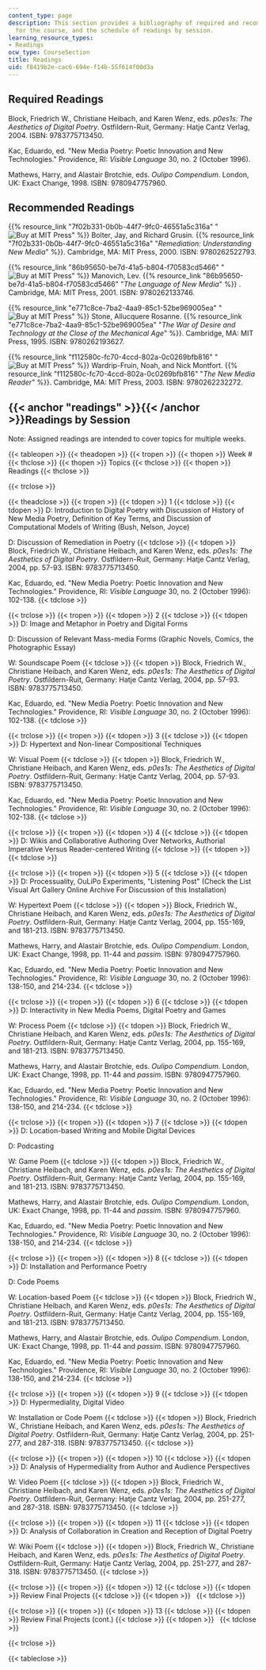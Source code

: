 ```yaml
---
content_type: page
description: This section provides a bibliography of required and recommended readings
  for the course, and the schedule of readings by session.
learning_resource_types:
- Readings
ocw_type: CourseSection
title: Readings
uid: f8419b2e-cac6-694e-f14b-55f614f00d3a
---
```


Required Readings
-----------------

Block, Friedrich W., Christiane Heibach, and Karen Wenz, eds. _p0es1s: The Aesthetics of Digital Poetry_. Ostfildern-Ruit, Germany: Hatje Cantz Verlag, 2004. ISBN: 9783775713450.

Kac, Eduardo, ed. "New Media Poetry: Poetic Innovation and New Technologies." Providence, RI: _Visible Language_ 30, no. 2 (October 1996).

Mathews, Harry, and Alastair Brotchie, eds. _Oulipo Compendium_. London, UK: Exact Change, 1998. ISBN: 9780947757960.

Recommended Readings
--------------------

{{% resource_link "7f02b331-0b0b-44f7-9fc0-46551a5c316a" "![Buy at MIT Press](/images/mp_logo.gif)" %}} Bolter, Jay, and Richard Grusin. {{% resource_link "7f02b331-0b0b-44f7-9fc0-46551a5c316a" "_Remediation: Understanding New Media_" %}}. Cambridge, MA: MIT Press, 2000. ISBN: 9780262522793.

{{% resource_link "86b95650-be7d-41a5-b804-f70583cd5466" "![Buy at MIT Press](/images/mp_logo.gif)" %}} Manovich, Lev. {{% resource_link "86b95650-be7d-41a5-b804-f70583cd5466" "_The Language of New Media_" %}} . Cambridge, MA: MIT Press, 2001. ISBN: 9780262133746.

{{% resource_link "e771c8ce-7ba2-4aa9-85c1-52be969005ea" "![Buy at MIT Press](/images/mp_logo.gif)" %}} Stone, Allucquere Rosanne. {{% resource_link "e771c8ce-7ba2-4aa9-85c1-52be969005ea" "_The War of Desire and Technology at the Close of the Mechanical Age_" %}}. Cambridge, MA: MIT Press, 1995. ISBN: 9780262193627.

{{% resource_link "f112580c-fc70-4ccd-802a-0c0269bfb816" "![Buy at MIT Press](/images/mp_logo.gif)" %}} Wardrip-Fruin, Noah, and Nick Montfort. {{% resource_link "f112580c-fc70-4ccd-802a-0c0269bfb816" "_The New Media Reader_" %}}. Cambridge, MA: MIT Press, 2003. ISBN: 9780262232272.

{{< anchor "readings" >}}{{< /anchor >}}Readings by Session
-----------------------------------------------------------

Note: Assigned readings are intended to cover topics for multiple weeks.

{{< tableopen >}}
{{< theadopen >}}
{{< tropen >}}
{{< thopen >}}
Week #
{{< thclose >}}
{{< thopen >}}
Topics
{{< thclose >}}
{{< thopen >}}
Readings
{{< thclose >}}

{{< trclose >}}

{{< theadclose >}}
{{< tropen >}}
{{< tdopen >}}
1
{{< tdclose >}}
{{< tdopen >}}
D: Introduction to Digital Poetry with Discussion of History of New Media Poetry, Definition of Key Terms, and Discussion of Computational Models of Writing (Bush, Nelson, Joyce)  
  
D: Discussion of Remediation in Poetry
{{< tdclose >}}
{{< tdopen >}}
Block, Friedrich W., Christiane Heibach, and Karen Wenz, eds. _p0es1s: The Aesthetics of Digital Poetry_. Ostfildern-Ruit, Germany: Hatje Cantz Verlag, 2004, pp. 57-93. ISBN: 9783775713450.  
  
Kac, Eduardo, ed. "New Media Poetry: Poetic Innovation and New Technologies." Providence, RI: _Visible Language_ 30, no. 2 (October 1996): 102-138.
{{< tdclose >}}

{{< trclose >}}
{{< tropen >}}
{{< tdopen >}}
2
{{< tdclose >}}
{{< tdopen >}}
D: Image and Metaphor in Poetry and Digital Forms  
  
D: Discussion of Relevant Mass-media Forms (Graphic Novels, Comics, the Photographic Essay)  
  
W: Soundscape Poem
{{< tdclose >}}
{{< tdopen >}}
Block, Friedrich W., Christiane Heibach, and Karen Wenz, eds. _p0es1s: The Aesthetics of Digital Poetry_. Ostfildern-Ruit, Germany: Hatje Cantz Verlag, 2004, pp. 57-93. ISBN: 9783775713450.  
  
Kac, Eduardo, ed. "New Media Poetry: Poetic Innovation and New Technologies." Providence, RI: _Visible Language_ 30, no. 2 (October 1996): 102-138.
{{< tdclose >}}

{{< trclose >}}
{{< tropen >}}
{{< tdopen >}}
3
{{< tdclose >}}
{{< tdopen >}}
D: Hypertext and Non-linear Compositional Techniques  
  
W: Visual Poem
{{< tdclose >}}
{{< tdopen >}}
Block, Friedrich W., Christiane Heibach, and Karen Wenz, eds. _p0es1s: The Aesthetics of Digital Poetry_. Ostfildern-Ruit, Germany: Hatje Cantz Verlag, 2004, pp. 57-93. ISBN: 9783775713450.  
  
Kac, Eduardo, ed. "New Media Poetry: Poetic Innovation and New Technologies." Providence, RI: _Visible Language_ 30, no. 2 (October 1996): 102-138.
{{< tdclose >}}

{{< trclose >}}
{{< tropen >}}
{{< tdopen >}}
4
{{< tdclose >}}
{{< tdopen >}}
D: Wikis and Collaborative Authoring Over Networks, Authorial Imperative Versus Reader-centered Writing
{{< tdclose >}}
{{< tdopen >}}
 
{{< tdclose >}}

{{< trclose >}}
{{< tropen >}}
{{< tdopen >}}
5
{{< tdclose >}}
{{< tdopen >}}
D: Processuality, OuLiPo Experiments, "Listening Post" (Check the List Visual Art Gallery Online Archive For Discussion of this Installation)  
  
W: Hypertext Poem
{{< tdclose >}}
{{< tdopen >}}
Block, Friedrich W., Christiane Heibach, and Karen Wenz, eds. _p0es1s: The Aesthetics of Digital Poetry_. Ostfildern-Ruit, Germany: Hatje Cantz Verlag, 2004, pp. 155-169, and 181-213. ISBN: 9783775713450.  
  
Mathews, Harry, and Alastair Brotchie, eds. _Oulipo Compendium_. London, UK: Exact Change, 1998, pp. 11-44 and _passim_. ISBN: 9780947757960.  
  
Kac, Eduardo, ed. "New Media Poetry: Poetic Innovation and New Technologies." Providence, RI: _Visible Language_ 30, no. 2 (October 1996): 138-150, and 214-234.
{{< tdclose >}}

{{< trclose >}}
{{< tropen >}}
{{< tdopen >}}
6
{{< tdclose >}}
{{< tdopen >}}
D: Interactivity in New Media Poems, Digital Poetry and Games  
  
W: Process Poem
{{< tdclose >}}
{{< tdopen >}}
Block, Friedrich W., Christiane Heibach, and Karen Wenz, eds. _p0es1s: The Aesthetics of Digital Poetry_. Ostfildern-Ruit, Germany: Hatje Cantz Verlag, 2004, pp. 155-169, and 181-213. ISBN: 9783775713450.  
  
Mathews, Harry, and Alastair Brotchie, eds. _Oulipo Compendium_. London, UK: Exact Change, 1998, pp. 11-44 and _passim_. ISBN: 9780947757960.  
  
Kac, Eduardo, ed. "New Media Poetry: Poetic Innovation and New Technologies." Providence, RI: _Visible Language_ 30, no. 2 (October 1996): 138-150, and 214-234.
{{< tdclose >}}

{{< trclose >}}
{{< tropen >}}
{{< tdopen >}}
7
{{< tdclose >}}
{{< tdopen >}}
D: Location-based Writing and Mobile Digital Devices  
  
D: Podcasting  
  
W: Game Poem
{{< tdclose >}}
{{< tdopen >}}
Block, Friedrich W., Christiane Heibach, and Karen Wenz, eds. _p0es1s: The Aesthetics of Digital Poetry_. Ostfildern-Ruit, Germany: Hatje Cantz Verlag, 2004, pp. 155-169, and 181-213. ISBN: 9783775713450.  
  
Mathews, Harry, and Alastair Brotchie, eds. _Oulipo Compendium_. London, UK: Exact Change, 1998, pp. 11-44 and _passim_. ISBN: 9780947757960.  
  
Kac, Eduardo, ed. "New Media Poetry: Poetic Innovation and New Technologies." Providence, RI: _Visible Language_ 30, no. 2 (October 1996): 138-150, and 214-234.
{{< tdclose >}}

{{< trclose >}}
{{< tropen >}}
{{< tdopen >}}
8
{{< tdclose >}}
{{< tdopen >}}
D: Installation and Performance Poetry  
  
D: Code Poems  
  
W: Location-based Poem
{{< tdclose >}}
{{< tdopen >}}
Block, Friedrich W., Christiane Heibach, and Karen Wenz, eds. _p0es1s: The Aesthetics of Digital Poetry_. Ostfildern-Ruit, Germany: Hatje Cantz Verlag, 2004, pp. 155-169, and 181-213. ISBN: 9783775713450.  
  
Mathews, Harry, and Alastair Brotchie, eds. _Oulipo Compendium_. London, UK: Exact Change, 1998, pp. 11-44 and _passim_. ISBN: 9780947757960.  
  
Kac, Eduardo, ed. "New Media Poetry: Poetic Innovation and New Technologies." Providence, RI: _Visible Language_ 30, no. 2 (October 1996): 138-150, and 214-234.
{{< tdclose >}}

{{< trclose >}}
{{< tropen >}}
{{< tdopen >}}
9
{{< tdclose >}}
{{< tdopen >}}
D: Hypermediality, Digital Video  
  
W: Installation or Code Poem
{{< tdclose >}}
{{< tdopen >}}
Block, Friedrich W., Christiane Heibach, and Karen Wenz, eds. _p0es1s: The Aesthetics of Digital Poetry_. Ostfildern-Ruit, Germany: Hatje Cantz Verlag, 2004, pp. 251-277, and 287-318. ISBN: 9783775713450.
{{< tdclose >}}

{{< trclose >}}
{{< tropen >}}
{{< tdopen >}}
10
{{< tdclose >}}
{{< tdopen >}}
D: Analysis of Hypermediality from Author and Audience Perspectives  
  
W: Video Poem
{{< tdclose >}}
{{< tdopen >}}
Block, Friedrich W., Christiane Heibach, and Karen Wenz, eds. _p0es1s: The Aesthetics of Digital Poetry_. Ostfildern-Ruit, Germany: Hatje Cantz Verlag, 2004, pp. 251-277, and 287-318. ISBN: 9783775713450.
{{< tdclose >}}

{{< trclose >}}
{{< tropen >}}
{{< tdopen >}}
11
{{< tdclose >}}
{{< tdopen >}}
D: Analysis of Collaboration in Creation and Reception of Digital Poetry  
  
W: Wiki Poem
{{< tdclose >}}
{{< tdopen >}}
Block, Friedrich W., Christiane Heibach, and Karen Wenz, eds. _p0es1s: The Aesthetics of Digital Poetry_. Ostfildern-Ruit, Germany: Hatje Cantz Verlag, 2004, pp. 251-277, and 287-318. ISBN: 9783775713450.
{{< tdclose >}}

{{< trclose >}}
{{< tropen >}}
{{< tdopen >}}
12
{{< tdclose >}}
{{< tdopen >}}
Review Final Projects
{{< tdclose >}}
{{< tdopen >}}
 
{{< tdclose >}}

{{< trclose >}}
{{< tropen >}}
{{< tdopen >}}
13
{{< tdclose >}}
{{< tdopen >}}
Review Final Projects (cont.)
{{< tdclose >}}
{{< tdopen >}}
 
{{< tdclose >}}

{{< trclose >}}

{{< tableclose >}}